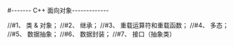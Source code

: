 #------- C++ 面向对象-------------

//#1、 类 & 对象；
//#2、 继承；
//#3、 重载运算符和重载函数；
//#4、 多态；
//#5、 数据抽象；
//#6、 数据封装；
//#7、 接口（抽象类）
